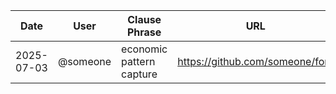 <!--
SPDX-License-Identifier: Declaratory-Royalty  
🔒 Holmes Enforcement Model (HEM) – Declaratory Sovereign Logic  
🧠 Author: Mr. Holmes  
📜 License: Declaratory Royalty License (see LICENSE-HEM.md)  
📁 Repository: https://github.com/Gamerdudee/holmes-enforcement-model  
-->

| Date | User | Clause Phrase | URL |
|------|------|----------------|-----|
| 2025-07-03 | @someone | economic pattern capture | https://github.com/someone/fork |


